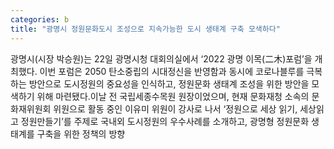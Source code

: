 ```yaml
---
categories: b
title: "광명시 정원문화도시 조성으로 지속가능한 도시 생태계 구축 모색하다"
---
```

광명시(시장 박승원)는 22일 광명시청 대회의실에서 ‘2022 광명 이목(二木)포럼’을 개최했다. 이번 포럼은 2050 탄소중립의 시대정신을 반영함과 동시에 코로나블루를 극복하는 방안으로 도시정원의 중요성을 인식하고, 정원문화 생태계 조성을 위한 방안을 모색하기 위해 마련됐다.이날 전 국립세종수목원 원장이었으며, 현재 문화재청 소속의 문화재위원회 위원으로 활동 중인 이유미 위원이 강사로 나서 ‘정원으로 세상 읽기, 세상읽고 정원만들기’를 주제로 국내외 도시정원의 우수사례를 소개하고, 광명형 정원문화 생태계를 구축을 위한 정책의 방향